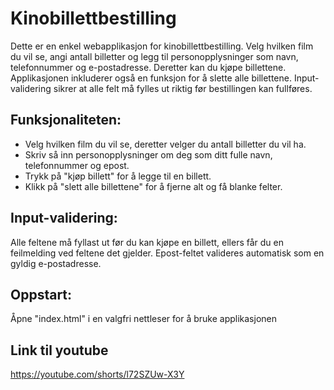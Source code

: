 # Kinobillettbestilling
Dette er en enkel webapplikasjon for kinobillettbestilling. Velg hvilken film du vil se, 
angi antall billetter og legg til personopplysninger som navn, telefonnummer og e-postadresse. 
Deretter kan du kjøpe billettene. Applikasjonen inkluderer også en funksjon for å slette alle billettene. 
Input-validering sikrer at alle felt må fylles ut riktig før bestillingen kan fullføres.


## Funksjonaliteten:
- Velg hvilken film du vil se, deretter velger du antall billetter du vil ha.
- Skriv så inn personopplysninger om deg som ditt fulle navn, telefonnummer og epost.
- Trykk på "kjøp billett" for å legge til en billett.
- Klikk på "slett alle billettene" for å fjerne alt og få blanke felter.

## Input-validering:
Alle feltene må fyllast ut før du kan kjøpe en billett, ellers får du en feilmelding ved feltene det gjelder.
Epost-feltet valideres automatisk som en gyldig e-postadresse.

## Oppstart:
Åpne "index.html" i en valgfri nettleser for å bruke applikasjonen

## Link til youtube
https://youtube.com/shorts/l72SZUw-X3Y
